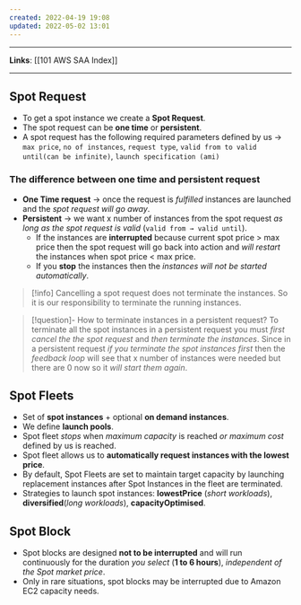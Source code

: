 ```yaml
---
created: 2022-04-19 19:08
updated: 2022-05-02 13:01
---
```

---
**Links**: [[101 AWS SAA Index]]

---
## Spot Request
- To get a spot instance we create a **Spot Request**.
- The spot request can be **one time** or **persistent**.
- A spot request has the following required parameters defined by us → `max price`, `no of instances`, `request type`, `valid from to valid until(can be infinite)`, `launch specification (ami)`

### The difference between one time and persistent request
-   **One Time request** → once the request is *fulfilled* instances are launched and the *spot request will go away*.
-   **Persistent** → we want x number of instances from the spot request *as long as the spot request is valid* (`valid from → valid until`). 
	- If the instances are **interrupted** because current spot price > max price then the spot request will go back into action and *will restart* the instances when spot price < max price.
	- If you **stop** the instances then the *instances will not be started automatically*.

> [!info] Cancelling a spot request does not terminate the instances. So it is our responsibility to terminate the running instances.

> [!question]- How to terminate instances in a persistent request?
> To terminate all the spot instances in a persistent request you must *first cancel the the spot request* and *then terminate the instances*. Since in a persistent request *if you terminate the spot instances first* then the *feedback loop* will see that x number of instances were needed but there are 0 now so it *will start them again*.

## Spot Fleets
- Set of **spot instances** + optional **on demand instances**.
- We define **launch pools**.
- Spot fleet *stops* when *maximum capacity* is reached *or* *maximum cost* defined by us is reached.
- Spot fleet allows us to **automatically request instances with the lowest price**.
- By default, Spot Fleets are set to maintain target capacity by launching replacement instances after Spot Instances in the fleet are terminated.
- Strategies to launch spot instances: **lowestPrice** (*short workloads*), **diversified**(*long workloads*), **capacityOptimised**.

## Spot Block
- Spot blocks are designed **not to be interrupted** and will run continuously for the duration *you select* (**1 to 6 hours**), *independent of the Spot market price*.
- Only in rare situations, spot blocks may be interrupted due to Amazon EC2 capacity needs.